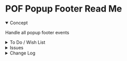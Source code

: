 # POF Popup Footer Read Me


<details open >

<summary>Concept</summary>

Handle all popup footer events

</details>

<details>

<summary>To Do / Wish List</summary>


</details>

<details>

<summary>Issues</summary>


</details>

<details>

<summary>Change Log</summary>

POF 0.17.02-0pof

* F: First commit
* F: Add placard visibility handling


### 2019-07-15 ~ Theo

* F - First commit

</details>